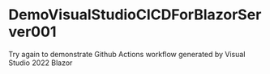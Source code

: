 # DemoVisualStudioCICDForBlazorServer001
Try again to demonstrate Github Actions workflow generated by Visual Studio 2022 Blazor
